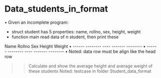 # Data_students_in_format
• Given an incomplete program:
 - struct student has 5 properties: name, rollno, sex, height, weight
 - function main read data of n student, then print these
 
  Name Rollno Sex Height Weight
• ------ -------- ---- ------- --------
• ------ -------- ---- ------- --------
• Noted: data row must be align like the head row

>> Calculate and show the average height and average weight of these students
Noted: testcase in folder Student_data_format
